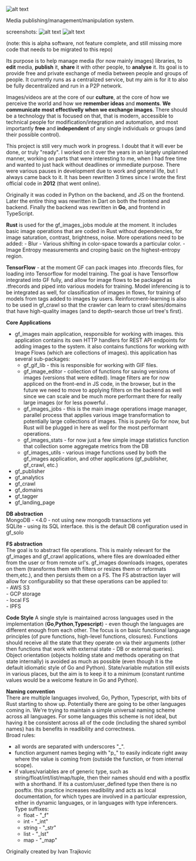 

![alt text](http://gf--img.s3-website-us-east-1.amazonaws.com/gf_logo_0.3.png "GloFlow logo")

Media publishing/management/manipulation system.

screenshots:
![alt text](https://gloflow.com/images/d/thumbnails/34235e14afaa6baaff802c659ff5cd06_thumb_medium.png "GloFlow screenshot 1")
![alt text](https://gloflow.com/images/d/thumbnails/4ae445a94deea001d04d2b4068391c1f_thumb_medium.png "GloFlow screenshot 2")

(note: this is alpha software, not feature complete, and still missing more code that needs to be migrated to this repo)

Its purpose is to help manage media (for now mainly images) libraries, to **edit** media, **publish** it, **share** it with other people, to **analyse** it. 
Its goal is to provide free and private exchange of media between people and groups of people. It currently runs as a centralized service, but my aim is for it to also be fully decentralized and run in a P2P network. 

Images/videos are at the core of our **culture**, at the core of how we perceive the world and how we **remember ideas** and **moments**. **We communicate most effectivelly when we exchange images**. There should be a technology that is focused on that, that is modern, accessible to technical people for modification/integration and automation, and most importantly **free** and **independent** of any single individuals or groups (and their possible control).

This project is still very much work in progress. I doubt that it will ever be done, or truly "ready". I worked on it over the years in an largely unplanned manner, working on parts that were interesting to me, when I had free time and wanted to just hack without deadlines or immediate purpose. There were various pauses in development due to work and general life, but I always came back to it. 
It has been rewritten 3 times since I wrote the first official code in **2012** (that went online). 

Originally it was coded in Python on the backend, and JS on the frontend. Later the entire thing was rewritten in Dart on both the frontend and backend. Finally the backend was rewritten in **Go**, and frontend in TypeScript. 

**Rust** is used for the gf_images_jobs module at the moment. It includes basic image operations that are coded in Rust without dependencies, for image saturation, contrast, brightness, noise. More operations need to be added:
    - Blur
    - Various shifting in color-space towards a particular color.
    - Image Entropy measurements and croping basic on the highest-entropy region.

**TensorFlow** - at the moment GF can pack images into .tfrecords files, for loading into Tensorflow for model training. The goal is have Tensorflow integrated into GF fully, and allow for image flows to be packaged as .tfrecords and piped into various models for training. Model inferencing is to be integrated as well, for classification of images in flows, for training of models from tags added to images by users. Reinforcment-learning is also to be used in gf_crawl so that the crawler can learn to crawl sites/domains that have high-quality images (and to depth-search those url tree's first).



**Core Applications**


- gf_images
main application, responsible for working with images. this application contains its own HTTP handlers for REST API endpoints for adding images to the system. it also contains functions for working with Image Flows (which are collections of images). this application has several sub-packages:
    - gf_gif_lib - this is responsible for working with GIF files.
    - gf_image_editor - collection of functions for saving versions of images (versions that were edited). Image filters are for now appliced on the front-end in JS code, in the browser, but in the future we need to move to applying filters on the backend as well since we can scale and be much more performant there for really large images (or for less powerful .
    - gf_images_jobs - this is the main image operations image manager, parallel process that applies various image transformation to potentially large collections of images. This is purely Go for now, but Rust will be plugged in here as well for the most performant operations.
    - gf_images_stats - for now just a few simple image statistics function that collection some aggregate metrics from the DB
    - gf_images_utils - various image functions used by both the gf_images application, and other applications (gf_publisher, gf_crawl, etc.) 
- gf_publisher
- gf_analytics
- gf_crawl
- gf_domains
- gf_tagger
- gf_landing_page



**DB abstraction**  
MongoDB - <4.0 - not using new mongodb transactions yet  
SQLite  - using its SQL interface. this is the default DB configuration used in gf_solo  



**FS abstraction**  
The goal is to abstract file operations. This is mainly relevant for the gf_images and gf_crawl applications, where files are downloaded either from the user or from remote url's. 
gf_images downloads images, operates on them (transforms them with filters or resizes them or reformats them,etc.), and then persists them on a FS. The FS abstraction layer will allow
for configurability so that these operations can be applied to:  
    - AWS S3  
    - GCP storage  
    - local FS  
    - IPFS  

**Code Style**
A single style is maintained across languages used in the implementation (**Go**,**Python**,**Typescript**) - even though the languages are different enough from each other. 
The focus is on basic functional language principles (of pure functions, high-level functions, closures). Functions should receive all the state that they operate on via their arguments (other then functions that work with external state - DB or external queries). Object orientation (objects holding state and methods operating on that state internally) is avoided as much as possible (even though it is the default idiomatic style of Go and Python). State/variable mutation still exists in various places, but the aim is to keep it to a minimum (constant runtime values would be a welcome feature in Go and Python). 

**Naming convention**  
There are multiple languages involved, Go, Python, Typescript, with bits of Rust starting to show up. Potentially there are going to be other languages coming in. We're trying to maintain a simple universal naming scheme across all languages. For some languages this scheme is not ideal, but having it be consistent across all of the code (including the shared symbol names) has its benefits in readibility and correctness.  
Broad rules:
- all words are separated with underscores "_".
- function argument names beging with "p_" to easily indicate right away where the value is coming from (outside the function, or from internal scope).
- if values/variables are of generic type, such as string/float/int/list/map/tuple, then their names should end with a postfix with a shorthand. If its a custom/user_defined type 
  then there is no posftix. this practice increases readibility and acts as local documentation, for which types are involved in a particular expression, either in dynamic languages,
  or in languages with type inferencers.  
  Type suffixes:
    - float  - "_f"  
    - int    - "_int"  
    - string - "_str"  
    - list   - "_lst"  
    - map    - "_map"  
    


Originally created by Ivan Trajkovic
